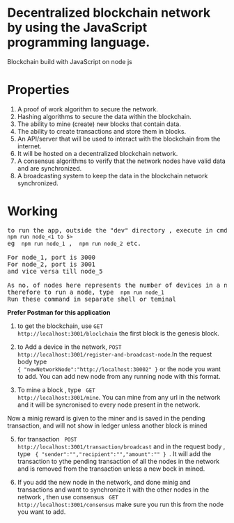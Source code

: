 # Decentralized blockchain network by using the JavaScript programming language.
Blockchain build with JavaScript on node js 

# Properties
1) A proof of work algorithm to secure the network.
2) Hashing algorithms to secure the data within the blockchain.
3) The ability to mine (create) new blocks that contain data.
4) The ability to create transactions and store them in blocks.
5) An API/server that will be used to interact with the blockchain from the internet.
6) It will be hosted on a decentralized blockchain network.
7) A consensus algorithms to verify that the network nodes have valid data and are synchronized.
8) A broadcasting system to keep the data in the blockchain network synchronized.

# Working

<pre>to run the app, outside the "dev" directory , execute in cmd or shell : <code> npm run node_<1 to 5> </code>
eg <code> npm run node_1</code> , <code> npm run node_2</code> etc.

For node_1, port is 3000
For node_2, port is 3001 
and vice versa till node_5

As no. of nodes here represents the number of devices in a network, 
therefore to run a node, type <code> npm run node_1 </code>
Run these command in separate shell or teminal
</pre>

<b>Prefer Postman for this application</b>

1) to get the blockchain, use <code>GET http://localhost:3001/bloclchain</code>
the first block is the genesis block.

2) to Add a device in the network,  <code>POST http://localhost:3001/register-and-broadcast-node</code>.In the request body type        
    <code>{ "newNetworkNode":"http://localhost:30002" }</code> or the node you want to add. You can add new node from any running node with this format.
    
 3) To mine a block , type <code> GET http://localhost:3001/mine</code>. You can mine from any url in the network and it will be syncronised to every node present in the network.
 
 Now a minig reward is given to the miner and is saved in the pending transaction, and will not show in ledger unless another block is mined
 
 5) for transaction <code> POST http://localhost:3001/transaction/broadcast</code> and in the request body , 
    type <code> { "sender":"","recipient":"","amount":"" } </code>. It will add the transaction to ythe pending transaction of all the nodes in the network and is removed from the transaction unless a new bock in mined.
 
 6) If you add the new node in the network, and done minig and transactions and want to synchronize it with the other nodes in the network  , then use consensus <code> GET http://localhost:3001/consensus</code> make sure you run this from the node you want to add.
